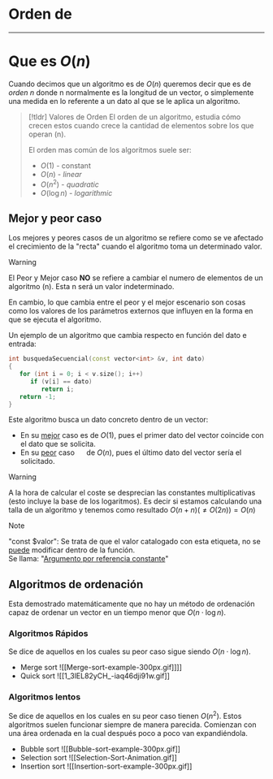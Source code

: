 # Orden de 
---

# Que es $O(n)$
Cuando decimos que un algoritmo es de $O(n)$ queremos decir que es de _orden n_ donde n normalmente es la longitud de un vector, o simplemente una medida en lo referente a un dato al que se le aplica un algoritmo.

> [!tldr] Valores de Orden
> El orden de un algoritmo, estudia cómo crecen estos cuando crece la cantidad de elementos sobre los que operan (n). 
> 
> El orden mas común de los algoritmos suele ser:
> - $O(1)$ - constant 
> - $O(n)$ - *linear*
> - $O(n^2)$ - *quadratic*
> - $O(\log{n})$ - *logarithmic*
>


## Mejor y peor caso

Los mejores y peores casos de un algoritmo se refiere como se ve afectado el crecimiento de la "recta" cuando el algoritmo toma un determinado valor.

> [!warning] 
> El Peor y Mejor caso **NO** se refiere a cambiar el numero de elementos de un algoritmo (n). Esta n será un valor indeterminado. 
> 
> En cambio, lo que cambia entre el peor y el mejor escenario son cosas como los valores de los parámetros externos que influyen en la forma en que se ejecuta el algoritmo.


Un ejemplo de un algoritmo que cambia respecto en función del dato e entrada:

```c++
int busquedaSecuencial(const vector<int> &v, int dato) 
{
   for (int i = 0; i < v.size(); i++)
      if (v[i] == dato)
         return i;
   return -1;
}
```

Este algoritmo busca un dato concreto dentro de un vector:

- En su <u>mejor</u> caso es de $O(1)$, pues el primer dato del vector coincide con el dato que se solicita.
- En su <u>peor</u> caso <font color="#ffffff">es</font> de $O(n)$, pues el último dato del vector sería el solicitado.

> [!warning] 
> A la hora de calcular el coste se desprecian las constantes multiplicativas (esto incluye la base de los logaritmos). 
> Es decir si estamos calculando una talla de un algoritmo y tenemos como resultado $O(n + n) (\not = O(2n))  = O(n)$

>[!note] 
>"const $valor":
>Se trata de que el valor catalogado con esta etiqueta, no se <u>puede</u> modificar dentro de la función.  
>Se llama: "<u>Argumento por referencia constante</u>"

## Algoritmos de ordenación

Esta demostrado matemáticamente que no hay un método de ordenación capaz de ordenar un vector en un tiempo menor que $O(n \cdot \log{n}$).

### Algoritmos Rápidos

Se dice de aquellos en los cuales su peor caso sigue siendo $O(n \cdot \log{n}$).
- Merge sort
	![[Merge-sort-example-300px.gif]]]]
- Quick sort
	![[1_3lEL82yCH_-iaq46dji91w.gif]]


### Algoritmos lentos

Se dice de aquellos en los cuales en su peor caso tienen $O(n^2)$. Estos algoritmos suelen funcionar siempre de manera parecida. Comienzan con una área ordenada en la cual después poco a poco van expandiéndola.

- Bubble sort
	![[Bubble-sort-example-300px.gif]]
- Selection sort
	![[Selection-Sort-Animation.gif]]
- Insertion sort
	![[Insertion-sort-example-300px.gif]]


